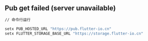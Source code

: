## Pub get failed (server unavailable)

```bash
// 命令行运行

setx PUB_HOSTED_URL "https://pub.flutter-io.cn"
setx FLUTTER_STORAGE_BASE_URL "https://storage.flutter-io.cn"
```

